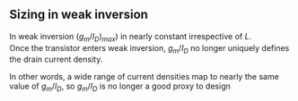 ## Sizing in weak inversion


In weak inversion $(g_{m}/I_{D})_{max})$ in nearly constant irrespective of $L$. <br>
Once the transistor enters weak inversion, $g_{m}/I_{D}$ no longer uniquely defines the drain current density.

In other words, a wide range of current densities map to nearly the same value of $g_{m}/I_{D}$, so $g_{m}/I_{D}$ is no longer a good proxy to design<br>

```
```
